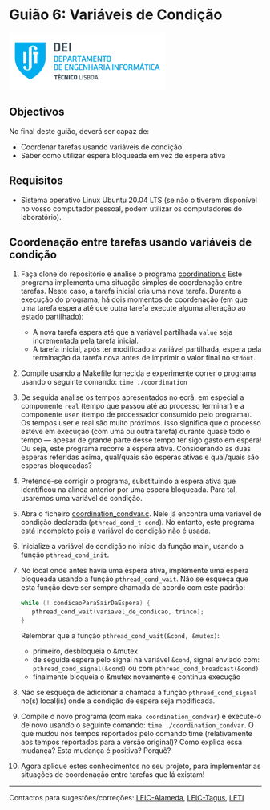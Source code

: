 # Guião 6: Variáveis de Condição

![IST](img/IST_DEI.png)  

## Objectivos

No final deste guião, deverá ser capaz de:

- Coordenar tarefas usando variáveis de condição
- Saber como utilizar espera bloqueada em vez de espera ativa


## Requisitos

- Sistema operativo Linux Ubuntu 20.04 LTS (se não o tiverem disponível no vosso computador pessoal, podem utilizar os computadores do laboratório).


## Coordenação entre tarefas usando variáveis de condição

1. Faça clone do repositório e analise o programa [coordination.c](./coordination/coordination.c)
Este programa implementa uma situação simples de coordenação entre tarefas. Neste
caso, a tarefa inicial cria uma nova tarefa. Durante a execução do programa, há dois
momentos de coordenação (em que uma tarefa espera até que outra tarefa execute alguma
alteração ao estado partilhado):

   - A nova tarefa espera até que a variável partilhada `value` seja incrementada pela
tarefa inicial.
   - A tarefa inicial, após ter modificado a variável partilhada, espera pela terminação
da tarefa nova antes de imprimir o valor final no `stdout`.

2. Compile usando a Makefile fornecida e experimente correr o programa usando o
seguinte comando: `time ./coordination`


3. De seguida analise os tempos apresentados no ecrã, em especial a componente `real` (tempo que
passou até ao processo terminar) e a componente `user` (tempo de processador
consumido pelo programa). Os tempos user e real são muito próximos. Isso significa que o processo esteve em
execução (com uma ou outra tarefa) durante quase todo o tempo — apesar de grande
parte desse tempo ter sigo gasto em espera! Ou seja, este programa recorre a espera
ativa.
Considerando as duas esperas referidas acima, qual/quais são esperas ativas e
qual/quais são esperas bloqueadas?


4. Pretende-se corrigir o programa, substituindo a espera ativa que identificou na alínea
anterior por uma espera bloqueada. Para tal, usaremos uma variável de condição.

5. Abra o ficheiro [coordination_condvar.c](./coordination/coordination_condvar.c). Nele já encontra uma variável de condição
declarada (`pthread_cond_t cond`). No entanto, este programa está incompleto pois a
variável de condição não é usada.

6. Inicialize a variável de condição no início da função main, usando a função
`pthread_cond_init`.

7. No local onde antes havia uma espera ativa, implemente uma espera bloqueada
usando a função `pthread_cond_wait`. Não se esqueça que esta função deve ser sempre
chamada de acordo com este padrão:

   ```c
   while (! condicaoParaSairDaEspera) {
      pthread_cond_wait(variavel_de_condicao, trinco);
   }
   ```

   Relembrar que a função `pthread_cond_wait(&cond, &mutex)`:

   - primeiro, desbloqueia o &mutex
   - de seguida espera pelo signal na variável `&cond`, signal enviado com: `pthread_cond_signal(&cond)` ou com `pthread_cond_broadcast(&cond)`
   - finalmente bloqueia o &mutex novamente e continua execução

8. Não se esqueça de adicionar a chamada à função `pthread_cond_signal` no(s)
local(is) onde a condição de espera seja modificada.

9. Compile o novo programa (com `make coordination_condvar`) e execute-o de novo usando o seguinte comando:
`time ./coordination_condvar`. O que mudou nos tempos reportados pelo comando time (relativamente aos tempos reportados para a versão original)? Como explica essa mudança? Esta mudança é positiva? Porquê?

10.  Agora aplique estes conhecimentos no seu projeto, para implementar as situações de
coordenação entre tarefas que lá existam!


----

Contactos para sugestões/correções: [LEIC-Alameda](mailto:leic-so-alameda@disciplinas.tecnico.ulisboa.pt), [LEIC-Tagus](mailto:leic-so-tagus@disciplinas.tecnico.ulisboa.pt), [LETI](mailto:leti-so-tagus@disciplinas.tecnico.ulisboa.pt)
